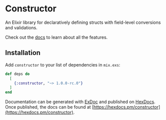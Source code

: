 # Constructor

An Elixir  library for declaratively defining structs with field-level conversions
and validations.

Check out the [docs](https://hexdocs.pm/constructor) to learn about all the
features.

## Installation

Add `constructor` to your list of dependencies in `mix.exs`:

```elixir
def deps do
  [
    {:constructor, "~> 1.0.0-rc.0"}
  ]
end
```

Documentation can be generated with [ExDoc](https://github.com/elixir-lang/ex_doc)
and published on [HexDocs](https://hexdocs.pm). Once published, the docs can
be found at [https://hexdocs.pm/constructor](https://hexdocs.pm/constructor).

